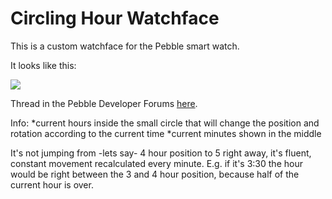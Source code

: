 Circling Hour Watchface
==================

This is a custom watchface for the Pebble smart watch.

It looks like this:

![](/screenshots/watchface.png)

Thread in the Pebble Developer Forums [here][0].

Info:
*current hours inside the small circle that will change the position and rotation according to the current time
*current minutes shown in the middle

It's not jumping from -lets say- 4 hour position to 5 right away, it's fluent, constant movement recalculated every minute. E.g. if it's 3:30 the hour would be right between the 3 and 4 hour position, because half of the current hour is over.


[0]: http://forums.getpebble.com/discussion/4678/watch-face-circling-hours
